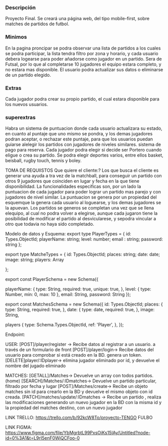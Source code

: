 ### Descripción
Proyecto Final. Se creará una página web, del tipo mobile-first, sobre matches de partidos de futbol.

### Minimos
En la pagina proncipar se podra observar una lista de partidos a los cuales se podra participar, la lista tendra filtro por zona y horario, y cada 
usuario debera logearse para poder añadorse como jugador en un partido.
Sera de Futsal, por lo que al completarse 10 jugadores el equipo estara completo, y no estara mas disponible. El usuario podra actualizar sus datos
o eliminarse de un partido elegido.


### Extras
Cada jugador podra crear su propio partido, el cual estara disponible para los nuevos usuarios.

### superextras
Habra un sistema de puntuacion donde cada usuario actualizara su estado, en cuanto al puntaje que uno mismo se pondra, y los demas jugadores podran aceptar,
o rechazar este puntaje, para que los usuarios puedan guiarse alelegir los partidos con jugadores de niveles similares.
sistema de pago para reserva.
Cada jugador podra elegir si decide ser Portero cuando eligue o crea su partido.
Se podra elegir deportes varios, entre ellos basket, beisball, rugby touch, tennis y boley.




TOMA DE REQUIISTOS
Que quiere el cliente:?
Los que busca el cliente es generar una ayuda a tra vez de la matchball, para conseguir un partido con otros 9 jugadores que coinciden en lugar y fecha en la que tiene disponibilidad.
La funcionalidades especificas son, por un lado la puntuacion de cada jugador para poder lograr un partido mas parejo y con jugadores de nivel similar.
La puntuacion se genera por un propiedad del esquemque la genera cada usuario al loguearse, y los demas jugadores se la apuevan.
Los partidos se generos se completan una vez que se llena elequipo, al cual no podra volver a elegirse, aunque cada jugaron tiene la posibilidad de modificar el partido al desvicularese, y sepodra vincular a otro que todavia no haya sido completado. 


Modelo de datos y Esquema:
export type PlayerTypes = {
   id: Types.ObjectId;
   playerName: string;
   level: number;
   email : string;
   password: string
};
 
export type MatcheTypes = {
   id: Types.ObjectId;
   places: string;
   date: date;
   image: string;
   players: Array<objectID>
   
   
};

 
export const PlayerSchema = new Schema<PlayerTypes>({
  
   playerName: {
       type: String,
       required: true,
       unique: true,
   },
   level: { type: Number, min: 0, max: 10 },
   email: String,
   password: String
});
 
 
 
export const MatchesSchema = new Schema<MatchesTypes>({
   id: Types.ObjectId;
   places: {
       type: String,
       required: true,
   },
   date: {
       type: date,
       required: true,
   },
   image: String,
   
   players {
       type: Schema.Types.ObjectId,
       ref: 'Player',
   },
});
 



Endpoint:




USER:
 [POST]/player/register → Recibe datos al registrar a un usuario. a través de un formulario de front
 [POST]/player/login→ Recibe datos del usuario para comprobar si está creado en la BD. genera un token.
 [DELETE]player/:IDplayer→ elimina jugador eliminado por id, y devuelve el nombre del jugado eliminado
 
MATCHES:
 [GETALL]/Matches→ Devuelve un array con todos partidos.(home)
 [SEARCH]/Matches/:IDmatches→ Devuelve un partido particular, filtrado por fecha y lugar
 [POST]/Matches/create→ Recibe un objeto matches sin id para crearlo en la BD y devuelve el mismo objeto con id creada.
 [PATCH]/matches/update/:IDmatches → Recibe un partido , realiza las modificaciones generando un nuevo jugador en la BD con la misma id y la propiedad del matches destino, con un nuevo jugador

LINK TRELLO: https://trello.com/b/92kcW8To/proyecto-TENGO FULBO

LINK FIGMA:  https://www.figma.com/file/YbMgrbtL99PxsOiKs15lAy/Untitled?node-id=0%3A1&t=L9rI5enF0WjQCFoo-0
